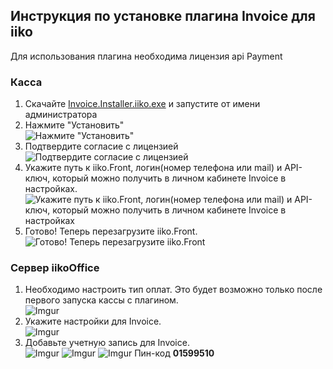 ## Инструкция по установке плагина Invoice для iiko
Для использования плагина необходима лицензия api Payment
### Касса 
1. Скачайте [Invoice.Installer.iiko.exe](https://github.com/Invoice-LLC/Invoice.Module.iiko/releases/download/1.1.0.0/Invoice.Installer.exe) и запустите от имени администратора
2. Нажмите "Установить"<br>
![Нажмите "Установить"](https://i.imgur.com/mHDaVXA.png)
3. Подтвердите согласие с лицензией<br>
![Подтвердите согласие с лицензией](https://i.imgur.com/UJ4eKob.png)
4. Укажите путь к iiko.Front, логин(номер телефона или mail) и API-ключ, который можно получить в личном кабинете Invoice в настройках.<br>
![Укажите путь к iiko.Front, логин(номер телефона или mail) и API-ключ, который можно получить в личном кабинете Invoice в настройках](https://i.imgur.com/4P8AksV.png)
5. Готово! Теперь перезагрузите iiko.Front.<br>
![Готово! Теперь перезагрузите iiko.Front](https://i.imgur.com/IoS4AEo.png)

### Сервер iikoOffice
1. Необходимо настроить тип оплат. Это будет возможно только после первого запуска кассы с плагином.<br>
![Imgur](https://i.imgur.com/8nsf917.png)
2. Укажите настройки для Invoice.<br>
![Imgur](https://i.imgur.com/y54q6tp.png)
3. Добавьте учетную запись для Invoice.<br>
![Imgur](https://i.imgur.com/BWbiWik.png)
![Imgur](https://i.imgur.com/7MgRGwu.png)
![Imgur](https://i.imgur.com/jYC543Y.png)
Пин-код **01599510**
